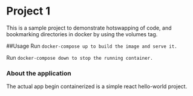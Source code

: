 # Project 1

This is a sample project to demonstrate hotswapping of code, and bookmarking directories in docker by using the volumes tag.

##Usage
Run ```docker-compose up to build the image and serve it. ```

Run ``` docker-compose down to stop the running container. ```


### About the application
The actual app begin containerized is a simple react hello-world project.
